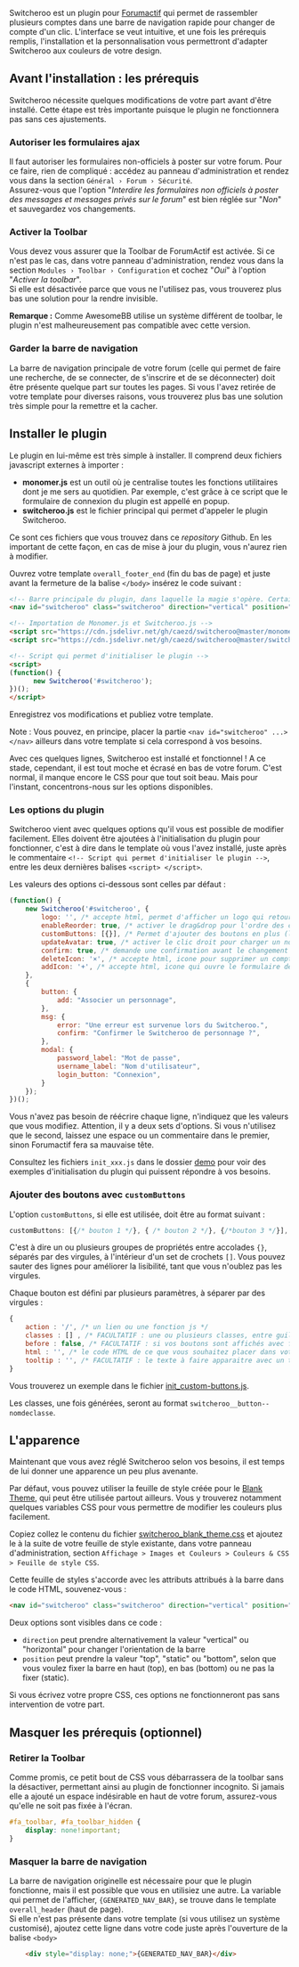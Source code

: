 Switcheroo est un plugin pour [Forumactif](https://www.forumactif.com/) qui permet de rassembler plusieurs comptes dans une barre de navigation rapide pour changer de compte d'un clic. L'interface se veut intuitive, et une fois les prérequis remplis, l'installation et la personnalisation vous permettront d'adapter Switcheroo aux couleurs de votre design.

## Avant l'installation : les prérequis

Switcheroo nécessite quelques modifications de votre part avant d'être installé. Cette étape est très importante puisque le plugin ne fonctionnera pas sans ces ajustements.

### Autoriser les formulaires ajax
Il faut autoriser les formulaires non-officiels à poster sur votre forum. Pour ce faire, rien de compliqué : accédez au panneau d'administration et rendez vous dans la section `Général › Forum › Sécurité`.  
Assurez-vous que l'option "*Interdire les formulaires non officiels à poster des messages et messages privés sur le forum*" est bien réglée sur "_Non_" et sauvegardez vos changements.

### Activer la Toolbar
Vous devez vous assurer que la Toolbar de ForumActif est activée. Si ce n'est pas le cas, dans votre panneau d'administration, rendez vous dans la section `Modules › Toolbar › Configuration` et cochez "*Oui*" à l'option "*Activer la toolbar*".   
Si elle est désactivée parce que vous ne l'utilisez pas, vous trouverez plus bas une solution pour la rendre invisible.

**Remarque :** Comme AwesomeBB utilise un système différent de toolbar, le plugin n'est malheureusement pas compatible avec cette version.

### Garder la barre de navigation
La barre de navigation principale de votre forum (celle qui permet de faire une recherche, de se connecter, de s'inscrire et de se déconnecter) doit être présente quelque part sur toutes les pages. Si vous l'avez retirée de votre template pour diverses raisons, vous trouverez plus bas une solution très simple pour la remettre et la cacher.

## Installer le plugin
Le plugin en lui-même est très simple à installer. Il comprend deux fichiers javascript externes à importer :
- **monomer.js** est un outil où je centralise toutes les fonctions utilitaires dont je me sers au quotidien. Par exemple, c'est grâce à ce script que le formulaire de connexion du plugin est appellé en popup.
- **switcheroo.js** est le fichier principal qui permet d'appeler le plugin Switcheroo.
  
Ce sont ces fichiers que vous trouvez dans ce *repository* Github. En les important de cette façon, en cas de mise à jour du plugin, vous n'aurez rien à modifier.

Ouvrez votre template `overall_footer_end` (fin du bas de page) et juste avant la fermeture de la balise `</body>` insérez le code suivant :

```html
<!-- Barre principale du plugin, dans laquelle la magie s'opère. Certaines valeurs peuvent être modifiées. -->
<nav id="switcheroo" class="switcheroo" direction="vertical" position="top"></nav>

<!-- Importation de Monomer.js et Switcheroo.js -->
<script src="https://cdn.jsdelivr.net/gh/caezd/switcheroo@master/monomer.js"></script>
<script src="https://cdn.jsdelivr.net/gh/caezd/switcheroo@master/switcheroo.js"></script>

<!-- Script qui permet d'initialiser le plugin -->
<script>
(function() {
      new Switcheroo('#switcheroo');
})();
</script>
```
Enregistrez vos modifications et publiez votre template. 

Note : Vous pouvez, en principe, placer la partie `<nav id="switcheroo" ...> </nav>` ailleurs dans votre template si cela correspond à vos besoins.

Avec ces quelques lignes, Switcheroo est installé et fonctionnel ! A ce stade, cependant, il est tout moche et écrasé en bas de votre forum. C'est normal, il manque encore le CSS pour que tout soit beau. Mais pour l'instant, concentrons-nous sur les options disponibles.

### Les options du plugin

Switcheroo vient avec quelques options qu'il vous est possible de modifier facilement. Elles doivent être ajoutées à l'initialisation du plugin pour fonctionner, c'est à dire dans le template où vous l'avez installé, juste après le commentaire `<!-- Script qui permet d'initialiser le plugin -->`, entre les deux dernières balises `<script> </script>`.

Les valeurs des options ci-dessous sont celles par défaut :
```js
(function() {
    new Switcheroo('#switcheroo', {
        logo: '', /* accepte html, permet d'afficher un logo qui retourne à l'accueil du forum */
        enableReorder: true, /* activer le drag&drop pour l'ordre des comptes (true/false) */
        customButtons: [{}], /* Permet d'ajouter des boutons en plus (liens utiles) */
        updateAvatar: true, /* activer le clic droit pour charger un nouvel avatar (true/false) */
        confirm: true, /* demande une confirmation avant le changement de compte */
        deleteIcon: '×', /* accepte html, icone pour supprimer un compte lié */
        addIcon: '+', /* accepte html, icone qui ouvre le formulaire de connexion et d'association */
    },
    {
        button: {
            add: "Associer un personnage",
        },
        msg: {
            error: "Une erreur est survenue lors du Switcheroo.",
            confirm: "Confirmer le Switcheroo de personnage ?",
        },
        modal: {
            password_label: "Mot de passe",
            username_label: "Nom d'utilisateur",
            login_button: "Connexion",
        }
    });
})();
```

Vous n'avez pas besoin de réécrire chaque ligne, n'indiquez que les valeurs que vous modifiez. Attention, il y a deux sets d'options. Si vous n'utilisez que le second, laissez une espace ou un commentaire dans le premier, sinon Forumactif fera sa mauvaise tête.

Consultez les fichiers `init_xxx.js` dans le dossier [demo](demo) pour voir des exemples d'initialisation du plugin qui puissent répondre à vos besoins.

### Ajouter des boutons avec `customButtons` 
L'option `customButtons`, si elle est utilisée, doit être au format suivant :
```js
customButtons: [{/* bouton 1 */}, { /* bouton 2 */}, {/*bouton 3 */}],
```
C'est à dire un ou plusieurs groupes de propriétés entre accolades `{}`, séparés par des virgules, à l'intérieur d'un set de crochets `[]`. Vous pouvez sauter des lignes pour améliorer la lisibilité, tant que vous n'oublez pas les virgules.

Chaque bouton est défini par plusieurs paramètres, à séparer par des virgules :
```js
{
    action : '/', /* un lien ou une fonction js */
    classes : [] , /* FACULTATIF : une ou plusieurs classes, entre guillemets et séparées par des virgules */
    before : false, /* FACULTATIF : si vos boutons sont affichés avec flex, permet de placer le bouton avant les avatars de switcheroo */
    html : '', /* le code HTML de ce que vous souhaitez placer dans votre bouton (une image ? Un symbole ?) */
    tooltip : '', /* FACULTATIF : le texte à faire apparaitre avec un tooltip */
}
```
Vous trouverez un exemple dans le fichier [init_custom-buttons.js](demo/init_custom-buttons.js).

Les classes, une fois générées, seront au format `switcheroo__button--nomdeclasse`.

## L'apparence
Maintenant que vous avez réglé Switcheroo selon vos besoins, il est temps de lui donner une apparence un peu plus avenante.

Par défaut, vous pouvez utiliser la feuille de style créée pour le [Blank Theme](https://blank-theme.com/), qui peut être utilisée partout ailleurs. Vous y trouverez notamment quelques variables CSS pour vous permettre de modifier les couleurs plus facilement. 

Copiez collez le contenu du fichier [switcheroo_blank_theme.css](css/switcheroo_blank_theme.css) et ajoutez le à la suite de votre feuille de style existante, dans votre panneau d'administration, section `Affichage > Images et Couleurs > Couleurs & CSS > Feuille de style CSS`. 

Cette feuille de styles s'accorde avec les attributs attribués à la barre dans le code HTML, souvenez-vous :
```html
<nav id="switcheroo" class="switcheroo" direction="vertical" position="top"></nav>
```
Deux options sont visibles dans ce code :
- `direction` peut prendre alternativement la valeur "vertical" ou "horizontal" pour changer l'orientation de la barre
- `position` peut prendre la valeur "top", "static" ou "bottom", selon que vous voulez fixer la barre en haut (top), en bas (bottom) ou ne pas la fixer (static).
  
Si vous écrivez votre propre CSS, ces options ne fonctionneront pas sans intervention de votre part.

## Masquer les prérequis (optionnel)

### Retirer la Toolbar
Comme promis, ce petit bout de CSS vous débarrassera de la toolbar sans la désactiver, permettant ainsi au plugin de fonctionner incognito. Si jamais elle a ajouté un espace indésirable en haut de votre forum, assurez-vous qu'elle ne soit pas fixée à l'écran.
```css
#fa_toolbar, #fa_toolbar_hidden {
    display: none!important;
}
```

### Masquer la barre de navigation
La barre de navigation originelle est nécessaire pour que le plugin fonctionne, mais il est possible que vous en utilisiez une autre. La variable qui permet de l'afficher, `{GENERATED_NAV_BAR}`, se trouve dans le template `overall_header` (haut de page).  
Si elle n'est pas présente dans votre template (si vous utilisez un système customisé), ajoutez cette ligne dans votre code juste après l'ouverture de la balise `<body>`
```html
    <div style="display: none;">{GENERATED_NAV_BAR}</div>
```
